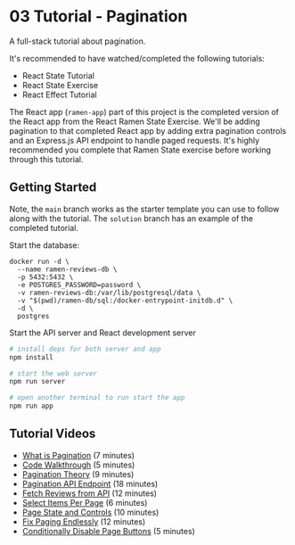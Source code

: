 # 03 Tutorial - Pagination

A full-stack tutorial about pagination.

It's recommended to have watched/completed the following tutorials:

- React State Tutorial
- React State Exercise
- React Effect Tutorial

The React app (`ramen-app`) part of this project is the completed version of the React app from the React Ramen State Exercise. We'll be adding pagination to that completed React app by adding extra pagination controls and an Express.js API endpoint to handle paged requests. It's highly recommended you complete that Ramen State exercise before working through this tutorial.

## Getting Started

Note, the `main` branch works as the starter template you can use to follow along with the tutorial. The `solution` branch has an example of the completed tutorial.

Start the database:

```shell
docker run -d \
  --name ramen-reviews-db \
  -p 5432:5432 \
  -e POSTGRES_PASSWORD=password \
  -v ramen-reviews-db:/var/lib/postgresql/data \
  -v "$(pwd)/ramen-db/sql:/docker-entrypoint-initdb.d" \
  -d \
  postgres
```

Start the API server and React development server

```zsh
# install deps for both server and app
npm install

# start the web server
npm run server

# open another terminal to run start the app
npm run app

```

## Tutorial Videos

- [What is Pagination](https://www.loom.com/share/86ddfe174d43474dbd1267dcde01a2c5) (7 minutes)
- [Code Walkthrough](https://www.loom.com/share/260accaf8a65426788d7bcc04d1f4a26) (5 minutes)
- [Pagination Theory](https://www.loom.com/share/738089fe9f5c4ff2823b63f384ed36ba) (9 minutes)
- [Pagination API Endpoint](https://www.loom.com/share/083533c251f4490da664ec287a55dc62) (18 minutes)
- [Fetch Reviews from API](https://www.loom.com/share/8ff6ab6f5b6b42ac9121055310a3c62d) (12 minutes)
- [Select Items Per Page](https://www.loom.com/share/c74e3829f12c4d79868fd193c35257c7) (6 minutes)
- [Page State and Controls](https://www.loom.com/share/48415f6d18234706960a3bbba7cc774f) (10 minutes)
- [Fix Paging Endlessly](https://www.loom.com/share/bff5ac38ddfc413bbaebdddd2fd7a573) (12 minutes)
- [Conditionally Disable Page Buttons](https://www.loom.com/share/fc7989fe9fea402d94c53fc22278fc14) (5 minutes)
